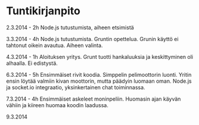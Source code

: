Tuntikirjanpito
===============
2.3.2014 - 2h
Node.js tutustumista, aiheen etsimistä

3.3.2014 - 4h
Node.js tutustumista. Gruntin opettelua. Grunin käyttö ei tahtonut oikein avautua. Aiheen valinta.

4.3.2014 - 1h
Aloituksen yritys. Grunt tuotti hankaluuksia ja keskittyminen oli alhaalla. Ei edistystä.

6.3.2014 - 5h
Ensimmäiset rivit koodia. Simppelin pelimoottorin luonti. Yritin ensin löytää valmiin kivan moottorin, mutta päädyin luomaan oman. Node.js ja socket.io integraatio, yksinkertainen chat toiminnassa.

7.3.2014 - 4h
Ensimmäiset askeleet moninpeliin. Huomasin ajan käyvän vähiin ja kiireen huomaa koodin laadussa.

9.3.2014
